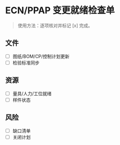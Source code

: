 # ECN/PPAP 变更就绪检查单

> 使用方法：逐项核对并标记 [x] 完成。

## 文件

- [ ] 图纸/BOM/CP/控制计划更新
- [ ] 检验标准同步

## 资源

- [ ] 量具/人力/工位就绪
- [ ] 样件状态

## 风险

- [ ] 缺口清单
- [ ] 关闭计划
